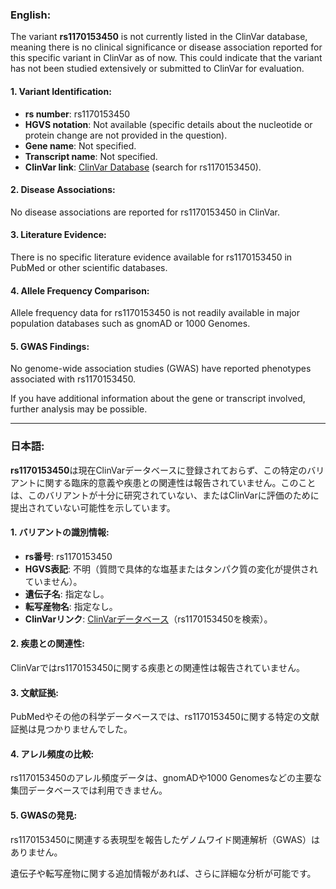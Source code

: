 ### English:
The variant **rs1170153450** is not currently listed in the ClinVar database, meaning there is no clinical significance or disease association reported for this specific variant in ClinVar as of now. This could indicate that the variant has not been studied extensively or submitted to ClinVar for evaluation.

#### 1. Variant Identification:
- **rs number**: rs1170153450
- **HGVS notation**: Not available (specific details about the nucleotide or protein change are not provided in the question).
- **Gene name**: Not specified.
- **Transcript name**: Not specified.
- **ClinVar link**: [ClinVar Database](https://www.ncbi.nlm.nih.gov/clinvar/) (search for rs1170153450).

#### 2. Disease Associations:
No disease associations are reported for rs1170153450 in ClinVar.

#### 3. Literature Evidence:
There is no specific literature evidence available for rs1170153450 in PubMed or other scientific databases.

#### 4. Allele Frequency Comparison:
Allele frequency data for rs1170153450 is not readily available in major population databases such as gnomAD or 1000 Genomes.

#### 5. GWAS Findings:
No genome-wide association studies (GWAS) have reported phenotypes associated with rs1170153450.

If you have additional information about the gene or transcript involved, further analysis may be possible.

---

### 日本語:
**rs1170153450**は現在ClinVarデータベースに登録されておらず、この特定のバリアントに関する臨床的意義や疾患との関連性は報告されていません。このことは、このバリアントが十分に研究されていない、またはClinVarに評価のために提出されていない可能性を示しています。

#### 1. バリアントの識別情報:
- **rs番号**: rs1170153450
- **HGVS表記**: 不明（質問で具体的な塩基またはタンパク質の変化が提供されていません）。
- **遺伝子名**: 指定なし。
- **転写産物名**: 指定なし。
- **ClinVarリンク**: [ClinVarデータベース](https://www.ncbi.nlm.nih.gov/clinvar/)（rs1170153450を検索）。

#### 2. 疾患との関連性:
ClinVarではrs1170153450に関する疾患との関連性は報告されていません。

#### 3. 文献証拠:
PubMedやその他の科学データベースでは、rs1170153450に関する特定の文献証拠は見つかりませんでした。

#### 4. アレル頻度の比較:
rs1170153450のアレル頻度データは、gnomADや1000 Genomesなどの主要な集団データベースでは利用できません。

#### 5. GWASの発見:
rs1170153450に関連する表現型を報告したゲノムワイド関連解析（GWAS）はありません。

遺伝子や転写産物に関する追加情報があれば、さらに詳細な分析が可能です。